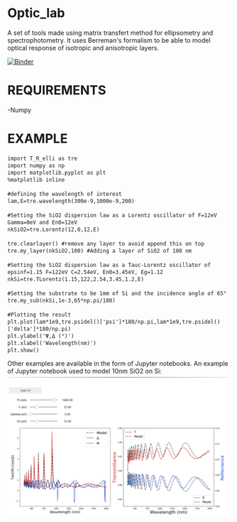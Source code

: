 # Optic_lab
A set of tools made using matrix transfert method for ellipsometry and spectrophotometry. It uses Berreman's formalism to be able to model optical response of isotropic and anisotropic layers.


[![Binder](https://mybinder.org/badge_logo.svg)](https://mybinder.org/v2/gh/Quikim/Optic_lab/master)

# REQUIREMENTS
-Numpy

# EXAMPLE
```
import T_R_elli as tre
import numpy as np
import matplotlib.pyplot as plt
%matplotlib inline

#defining the wavelength of interest
lam,E=tre.wavelength(300e-9,1000e-9,200)

#Setting the SiO2 dispersion law as a Lorentz oscillator of F=12eV Gamma=0eV and En0=12eV
nkSiO2=tre.Lorentz(12,0,12,E)

tre.clearlayer() #remove any layer to avoid append this on top 
tre.my_layer(nkSiO2,100) #Adding a layer of SiO2 of 100 nm 

#Setting the SiO2 dispersion law as a Tauc-Lorentz oscillator of epsinf=1.15 F=122eV C=2.54eV, En0=3.45eV, Eg=1.12
nkSi=tre.TLorentz(1.15,122,2.54,3.45,1.2,E)

#Setting the substrate to be 1mm of Si and the incidence angle of 65°
tre.my_sub(nkSi,1e-3,65*np.pi/180)

#Plotting the result
plt.plot(lam*1e9,tre.psidel()['psi']*180/np.pi,lam*1e9,tre.psidel()['delta']*180/np.pi)
plt.ylabel('Ψ,Δ (°)')
plt.xlabel('Wavelength(nm)')
plt.show()
```


Other examples are available in the form of Jupyter notebooks. An example of Jupyter notebook used to model 10nm SiO2 on Si:
![Alt text](https://raw.githubusercontent.com/Quikim/Optic_lab/master/snapshot.png)
